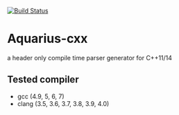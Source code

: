 [![Build Status](https://travis-ci.org/sekiguchi-nagisa/Aquarius-cxx.svg?branch=master)](https://travis-ci.org/sekiguchi-nagisa/Aquarius-cxx)

# Aquarius-cxx
a header only compile time parser generator for C++11/14

## Tested compiler
* gcc (4.9, 5, 6, 7)
* clang (3.5, 3.6, 3.7, 3.8, 3.9, 4.0)
